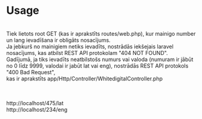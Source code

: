 <h1>Usage</h1>
<br/>
Tiek lietots root GET (kas ir aprakstīts routes/web.php), kur mainigo number un lang ievadīšana ir obligāts nosacījums. <br/>
Ja jebkurš no mainigiem netiks ievadīts, nostrādās iekšejais laravel nosacījums, kas atbilst REST API protokolam "404 NOT FOUND". <br/>
Gadījumā, ja tiks ievadīts neatbilstošs numurs vai valoda (numuram ir jābūt no 0 līdz 9999, valodai ir jabūt lat vai eng), nostrādās REST API protokols "400 Bad Request", <br/>
kas ir aprakstīts app/Http/Controller/WhitedigitalController.php

<br/><br/>
http://localhost/475/lat<br/>
http://localhost/234/eng
